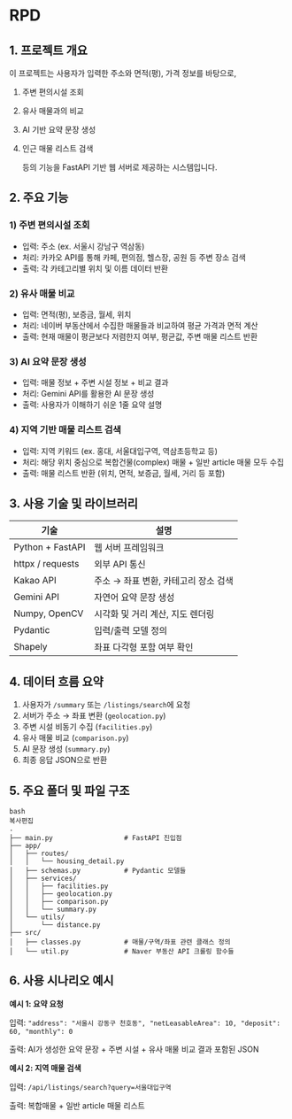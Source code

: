 # RPD

## 1. 프로젝트 개요

이 프로젝트는 사용자가 입력한 주소와 면적(평), 가격 정보를 바탕으로,

1. 주변 편의시설 조회
2. 유사 매물과의 비교
3. AI 기반 요약 문장 생성
4. 인근 매물 리스트 검색
    
    등의 기능을 FastAPI 기반 웹 서버로 제공하는 시스템입니다.
    

## 2. 주요 기능

### 1) 주변 편의시설 조회

- 입력: 주소 (ex. 서울시 강남구 역삼동)
- 처리: 카카오 API를 통해 카페, 편의점, 헬스장, 공원 등 주변 장소 검색
- 출력: 각 카테고리별 위치 및 이름 데이터 반환

### 2) 유사 매물 비교

- 입력: 면적(평), 보증금, 월세, 위치
- 처리: 네이버 부동산에서 수집한 매물들과 비교하여 평균 가격과 면적 계산
- 출력: 현재 매물이 평균보다 저렴한지 여부, 평균값, 주변 매물 리스트 반환

### 3) AI 요약 문장 생성

- 입력: 매물 정보 + 주변 시설 정보 + 비교 결과
- 처리: Gemini API를 활용한 AI 문장 생성
- 출력: 사용자가 이해하기 쉬운 1줄 요약 설명

### 4) 지역 기반 매물 리스트 검색

- 입력: 지역 키워드 (ex. 홍대, 서울대입구역, 역삼초등학교 등)
- 처리: 해당 위치 중심으로 복합건물(complex) 매물 + 일반 article 매물 모두 수집
- 출력: 매물 리스트 반환 (위치, 면적, 보증금, 월세, 거리 등 포함)

## 3. 사용 기술 및 라이브러리

| 기술 | 설명 |
| --- | --- |
| Python + FastAPI | 웹 서버 프레임워크 |
| httpx / requests | 외부 API 통신 |
| Kakao API | 주소 → 좌표 변환, 카테고리 장소 검색 |
| Gemini API | 자연어 요약 문장 생성 |
| Numpy, OpenCV | 시각화 및 거리 계산, 지도 렌더링 |
| Pydantic | 입력/출력 모델 정의 |
| Shapely | 좌표 다각형 포함 여부 확인 |

## 4. 데이터 흐름 요약

1. 사용자가 `/summary` 또는 `/listings/search`에 요청
2. 서버가 주소 → 좌표 변환 (`geolocation.py`)
3. 주변 시설 비동기 수집 (`facilities.py`)
4. 유사 매물 비교 (`comparison.py`)
5. AI 문장 생성 (`summary.py`)
6. 최종 응답 JSON으로 반환

## 5. 주요 폴더 및 파일 구조

```
bash
복사편집
.
├── main.py                  # FastAPI 진입점
├── app/
│   ├── routes/
│   │   └── housing_detail.py
│   ├── schemas.py           # Pydantic 모델들
│   ├── services/
│   │   ├── facilities.py
│   │   ├── geolocation.py
│   │   ├── comparison.py
│   │   └── summary.py
│   └── utils/
│       └── distance.py
├── src/
│   ├── classes.py           # 매물/구역/좌표 관련 클래스 정의
│   └── util.py              # Naver 부동산 API 크롤링 함수들

```

## 6. 사용 시나리오 예시

**예시 1: 요약 요청**

입력: `"address": "서울시 강동구 천호동", "netLeasableArea": 10, "deposit": 60, "monthly": 0`

출력: AI가 생성한 요약 문장 + 주변 시설 + 유사 매물 비교 결과 포함된 JSON

**예시 2: 지역 매물 검색**

입력: `/api/listings/search?query=서울대입구역`

출력: 복합매물 + 일반 article 매물 리스트